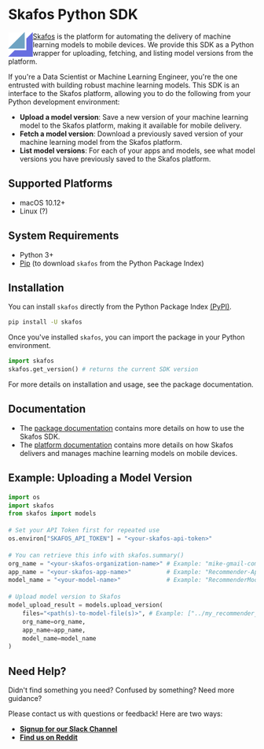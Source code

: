 # Skafos Python SDK
<img src="skafos_mark.jpg" width="50" height="50" align="left"/>

[Skafos](https://skafos.ai) is the platform for automating the delivery of machine learning models to mobile devices.
We provide this SDK as a Python wrapper for uploading, fetching, and listing model versions from the platform. 

If you're a Data Scientist or Machine Learning Engineer, you're the one entrusted with building robust machine
learning models. This SDK is an interface to the Skafos platform, allowing you to do the
following from your Python development environment:

- **Upload a model version**: Save a new version of your machine learning model to the Skafos platform,
making it available for mobile delivery.
- **Fetch a model version**: Download a previously saved version of your machine learning model from
the Skafos platform.
- **List model versions**: For each of your apps and models, see what model versions you have previously
saved to the Skafos platform.


## Supported Platforms
- macOS 10.12+
- Linux (?)


## System Requirements
- Python 3+
- [Pip](https://pip.pypa.io/en/stable/installing/) (to download `skafos` from the Python Package Index)


## Installation
You can install `skafos` directly from the Python Package Index [(PyPI)](https://pypi.org/).
```bash
pip install -U skafos
```

Once you've installed `skafos`, you can import the package in your Python environment.
```python
import skafos
skafos.get_version() # returns the current SDK version
```
For more details on installation and usage, see the package documentation.


## Documentation
- The [package documentation](https://...) contains more details on how to use the Skafos SDK.
- The [platform documentation](https://docs.metismachine.io) contains more details on how Skafos delivers
and manages machine learning models on mobile devices.


## Example: Uploading a Model Version

```python
import os
import skafos
from skafos import models

# Set your API Token first for repeated use
os.environ["SKAFOS_API_TOKEN"] = "<your-skafos-api-token>"

# You can retrieve this info with skafos.summary()
org_name = "<your-skafos-organization-name>" # Example: "mike-gmail-com-467h2"
app_name = "<your-skafos-app-name>"          # Example: "Recommender-App"
model_name = "<your-model-name>"             # Example: "RecommenderModel"

# Upload model version to Skafos
model_upload_result = models.upload_version(
    files="<path(s)-to-model-file(s)>", # Example: ["../my_recommender_model.mlmodel"]
    org_name=org_name,
    app_name=app_name,
    model_name=model_name
)
```


## Need Help?
Didn't find something you need? Confused by something? Need more guidance?

Please contact us with questions or feedback! Here are two ways:

-  [**Signup for our Slack Channel**](https://join.slack.com/t/metismachine-skafos/shared_invite/enQtNTAxMzEwOTk2NzA5LThjMmMyY2JkNTkwNDQ1YjgyYjFiY2MyMjRkMzYyM2E4MjUxNTJmYmQyODVhZWM2MjQwMjE5ZGM1Y2YwN2M5ODI)
-  [**Find us on Reddit**](https://reddit.com/r/skafos)
